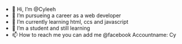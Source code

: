 - 👋 Hi, I’m @Cyleeh
- 👀 I’m pursueing a career as a web developer
- 🌱 I’m currently learning html, ccs and javascript
- 💞️ I’m a student and still learning
- 📫 How to reach me you can add me @facebook Accountname: Cy

<!---
Cyleeh/Cyleeh is a ✨ special ✨ repository because its `README.md` (this file) appears on your GitHub profile.
You can click the Preview link to take a look at your changes.
--->
